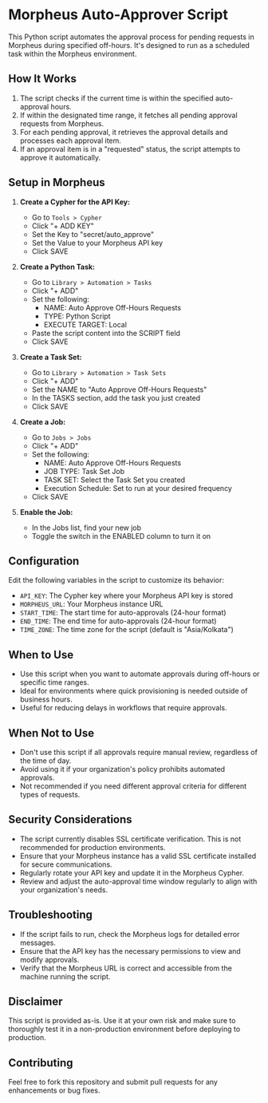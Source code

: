 # Morpheus Auto-Approver Script

This Python script automates the approval process for pending requests in Morpheus during specified off-hours. It's designed to run as a scheduled task within the Morpheus environment.

## How It Works

1. The script checks if the current time is within the specified auto-approval hours.
2. If within the designated time range, it fetches all pending approval requests from Morpheus.
3. For each pending approval, it retrieves the approval details and processes each approval item.
4. If an approval item is in a "requested" status, the script attempts to approve it automatically.

## Setup in Morpheus

1. **Create a Cypher for the API Key:**
   - Go to `Tools > Cypher`
   - Click "+ ADD KEY"
   - Set the Key to "secret/auto_approve"
   - Set the Value to your Morpheus API key
   - Click SAVE

2. **Create a Python Task:**
   - Go to `Library > Automation > Tasks`
   - Click "+ ADD"
   - Set the following:
     - NAME: Auto Approve Off-Hours Requests
     - TYPE: Python Script
     - EXECUTE TARGET: Local
   - Paste the script content into the SCRIPT field
   - Click SAVE

3. **Create a Task Set:**
   - Go to `Library > Automation > Task Sets`
   - Click "+ ADD"
   - Set the NAME to "Auto Approve Off-Hours Requests"
   - In the TASKS section, add the task you just created
   - Click SAVE

4. **Create a Job:**
   - Go to `Jobs > Jobs`
   - Click "+ ADD"
   - Set the following:
     - NAME: Auto Approve Off-Hours Requests
     - JOB TYPE: Task Set Job
     - TASK SET: Select the Task Set you created
     - Execution Schedule: Set to run at your desired frequency
   - Click SAVE

5. **Enable the Job:**
   - In the Jobs list, find your new job
   - Toggle the switch in the ENABLED column to turn it on

## Configuration

Edit the following variables in the script to customize its behavior:

- `API_KEY`: The Cypher key where your Morpheus API key is stored
- `MORPHEUS_URL`: Your Morpheus instance URL
- `START_TIME`: The start time for auto-approvals (24-hour format)
- `END_TIME`: The end time for auto-approvals (24-hour format)
- `TIME_ZONE`: The time zone for the script (default is "Asia/Kolkata")

## When to Use

- Use this script when you want to automate approvals during off-hours or specific time ranges.
- Ideal for environments where quick provisioning is needed outside of business hours.
- Useful for reducing delays in workflows that require approvals.

## When Not to Use

- Don't use this script if all approvals require manual review, regardless of the time of day.
- Avoid using it if your organization's policy prohibits automated approvals.
- Not recommended if you need different approval criteria for different types of requests.

## Security Considerations

- The script currently disables SSL certificate verification. This is not recommended for production environments.
- Ensure that your Morpheus instance has a valid SSL certificate installed for secure communications.
- Regularly rotate your API key and update it in the Morpheus Cypher.
- Review and adjust the auto-approval time window regularly to align with your organization's needs.

## Troubleshooting

- If the script fails to run, check the Morpheus logs for detailed error messages.
- Ensure that the API key has the necessary permissions to view and modify approvals.
- Verify that the Morpheus URL is correct and accessible from the machine running the script.

## Disclaimer

This script is provided as-is. Use it at your own risk and make sure to thoroughly test it in a non-production environment before deploying to production.

## Contributing

Feel free to fork this repository and submit pull requests for any enhancements or bug fixes.
